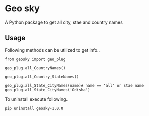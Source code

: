 # Geo sky

A Python package to get all city, stae and country names

## Usage

Following methods can be utilized to get info..

```
from geosky import geo_plug

geo_plug.all_CountryNames()

geo_plug.all_Country_StateNames()

geo_plug.all_State_CityNames(name)# name == 'all' or stae name
geo_plug.all_State_CityNames('Odisha')
```

To uninstall execute following..

```
pip uninstall geosky-1.0.0

```
